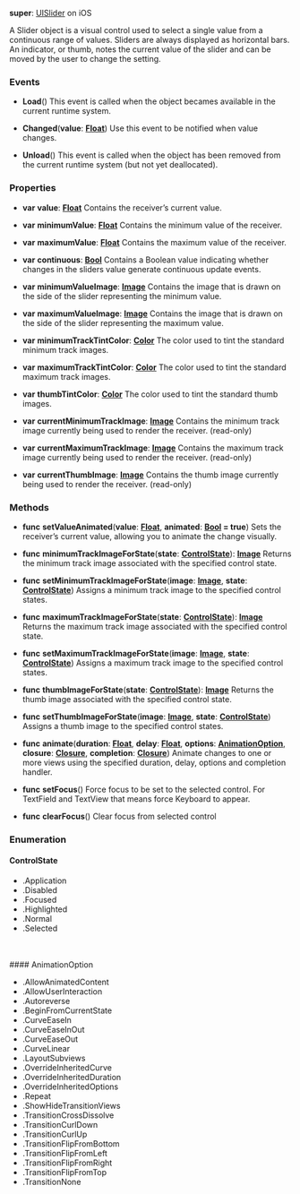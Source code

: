 **super**: [UISlider](UISlider.md) on iOS

A Slider object is a visual control used to select a single value from a continuous range of values. Sliders are always displayed as horizontal bars. An indicator, or thumb, notes the current value of the slider and can be moved by the user to change the setting.

### Events

* **Load**()
This event is called when the object becames available in the current runtime system.

* **Changed**(**value**: <strong>[Float](../gravity/types.md)</strong>)
Use this event to be notified when value changes.

* **Unload**()
This event is called when the object has been removed from the current runtime system (but not yet deallocated).



### Properties

* **var** **value**: **[Float](../gravity/types.md)**
Contains the receiver’s current value.

* **var** **minimumValue**: **[Float](../gravity/types.md)**
Contains the minimum value of the receiver.

* **var** **maximumValue**: **[Float](../gravity/types.md)**
Contains the maximum value of the receiver.

* **var** **continuous**: **[Bool](../gravity/types.md)**
Contains a Boolean value indicating whether changes in the sliders value generate continuous update events.

* **var** **minimumValueImage**: **[Image](image.md)**
Contains the image that is drawn on the side of the slider representing the minimum value.

* **var** **maximumValueImage**: **[Image](image.md)**
Contains the image that is drawn on the side of the slider representing the maximum value.

* **var** **minimumTrackTintColor**: **[Color](color.md)**
The color used to tint the standard minimum track images.

* **var** **maximumTrackTintColor**: **[Color](color.md)**
The color used to tint the standard maximum track images.

* **var** **thumbTintColor**: **[Color](color.md)**
The color used to tint the standard thumb images.

* **var** **currentMinimumTrackImage**: **[Image](image.md)**
Contains the minimum track image currently being used to render the receiver. \(read-only\)

* **var** **currentMaximumTrackImage**: **[Image](image.md)**
Contains the maximum track image currently being used to render the receiver. \(read-only\)

* **var** **currentThumbImage**: **[Image](image.md)**
Contains the thumb image currently being used to render the receiver. \(read-only\)



### Methods

* **func** **setValueAnimated**(**value**: <strong>[Float](../gravity/types.md)</strong>, **animated**: <strong>[Bool](../gravity/types.md) = true</strong>)
Sets the receiver’s current value, allowing you to animate the change visually.

* **func** **minimumTrackImageForState**(**state**: <strong><a href="#_enum_ControlState">ControlState</a></strong>): <strong>[Image](image.md)</strong> 
Returns the minimum track image associated with the specified control state.

* **func** **setMinimumTrackImageForState**(**image**: <strong>[Image](image.md)</strong>, **state**: <strong><a href="#_enum_ControlState">ControlState</a></strong>)
Assigns a minimum track image to the specified control states.

* **func** **maximumTrackImageForState**(**state**: <strong><a href="#_enum_ControlState">ControlState</a></strong>): <strong>[Image](image.md)</strong> 
Returns the maximum track image associated with the specified control state.

* **func** **setMaximumTrackImageForState**(**image**: <strong>[Image](image.md)</strong>, **state**: <strong><a href="#_enum_ControlState">ControlState</a></strong>)
Assigns a maximum track image to the specified control states.

* **func** **thumbImageForState**(**state**: <strong><a href="#_enum_ControlState">ControlState</a></strong>): <strong>[Image](image.md)</strong> 
Returns the thumb image associated with the specified control state.

* **func** **setThumbImageForState**(**image**: <strong>[Image](image.md)</strong>, **state**: <strong><a href="#_enum_ControlState">ControlState</a></strong>)
Assigns a thumb image to the specified control states.

* **func** **animate**(**duration**: <strong>[Float](../gravity/types.md)</strong>, **delay**: <strong>[Float](../gravity/types.md)</strong>, **options**: <strong><a href="#_enum_AnimationOption">AnimationOption</a></strong>, **closure**: <strong>[Closure](../gravity/closures.md)</strong>, **completion**: <strong>[Closure](../gravity/closures.md)</strong>)
Animate changes to one or more views using the specified duration, delay, options and completion handler.

* **func** **setFocus**()
Force focus to be set to the selected control. For TextField and TextView that means force Keyboard to appear.

* **func** **clearFocus**()
Clear focus from selected control





### Enumeration

#### ControlState
 * .Application
 * .Disabled
 * .Focused
 * .Highlighted
 * .Normal
 * .Selected

<br><br>#### AnimationOption
 * .AllowAnimatedContent
 * .AllowUserInteraction
 * .Autoreverse
 * .BeginFromCurrentState
 * .CurveEaseIn
 * .CurveEaseInOut
 * .CurveEaseOut
 * .CurveLinear
 * .LayoutSubviews
 * .OverrideInheritedCurve
 * .OverrideInheritedDuration
 * .OverrideInheritedOptions
 * .Repeat
 * .ShowHideTransitionViews
 * .TransitionCrossDissolve
 * .TransitionCurlDown
 * .TransitionCurlUp
 * .TransitionFlipFromBottom
 * .TransitionFlipFromLeft
 * .TransitionFlipFromRight
 * .TransitionFlipFromTop
 * .TransitionNone

<br><br>

